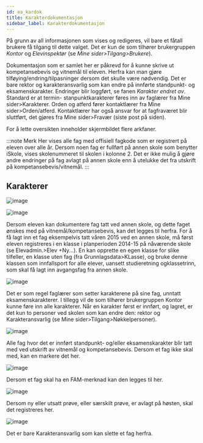 ```yaml
---
id: ea_kardok
title: Karakterdokumentasjon
sidebar_label: Karakterdokumentasjon
---
```

På grunn av all informasjonen som vises og redigeres, vil bare et fåtall brukere få tilgang til dette valget. Det er kun de som tilhører brukergruppen _Kontor_ og _Elevinspektør_ (se _Mine sider>Tilgang>Brukere_).

Dokumentasjon som er samlet her er påkrevd for å kunne skrive ut kompetansebevis og vitnemål til eleven. Herfra kan man gjøre tilføying/endring/tilpasninger dersom det skulle være nødvendig. Det er bare rektor og karakteransvarlig som kan endre på innførte standpunkt- og eksamenskarakter. Endringer blir loggført, se fanen _Karakter endret av_.
Standard er at termin- stanpunktkarakterer føres inn av faglærer fra Mine sider>Karakterer. Orden og atferd fører kontaktlærer fra Mine sider>Orden/atferd. Kontaktlærer har også ansvar for at fagfraværet blir sluttført, det gjøres fra Mine sider>Fravær (siste post på siden).

For å lette oversikten inneholder skjermbildet flere arkfaner.

:::note Merk
Her vises alle fag med offisiell fagkode som er registrert på eleven over alle år. Dersom noen fag er fullført på annen skole som benytter iSkole, vises skolenummeret til skolen i kolonne 2. Det er ikke mulig å gjøre andre endringer på fag avlagt på annen skole enn å utelukke det fra utskrift på kompetansebevis/vitnemål.
:::

## Karakterer
![image](https://user-images.githubusercontent.com/80097133/137099248-494d2ad0-fa97-4bee-9d28-38415adb7194.png)


![image](https://user-images.githubusercontent.com/80097133/136935122-e69f2f0b-4780-44b6-9d66-7e6a884d784c.png)

Dersom eleven kan dokumentere fag tatt ved annen skole, og dette faget ønskes med på vitnemål/kompetansebevis, kan det legges til herfra. For å få lagt inn et fag eksempelvis tatt våren 2015 ved en annen skole, må først eleven registreres i en klasse i planperioden 2014-15 på nåværende skole (se Elevadmin.>Elev +Ny...). En kan opprette en egen klasse for slike tilfeller, en klasse uten fag (fra Grunnlagsdata>KLasse), og bruke denne klassen som innfallsport for alle elever, uansett studieretning ogklassetrinn, som skal få lagt inn avgangsfag fra annen skole.

![image](https://user-images.githubusercontent.com/80097133/137087920-672ad919-195d-4c67-a7df-4ad43b497781.png)

Det er som regel faglærer som setter karakterene på sine fag, unntatt eksamenskarakterer. I tillegg vil de som tilhører brukergruppen Kontor kunne føre inn alle karakterer. Når en karakter først er innført, og lagret, er det kun to personer ved skolen som kan endre den: rektor og Karakteransvarlig (se Mine sider>Tilgang>Nøkkelpersoner).

![image](https://user-images.githubusercontent.com/80097133/137087613-4f46fe53-1469-4d92-a336-a77cfb727666.png)

Alle fag hvor det er innført standpunkt- og/eller eksamenskarakter blir tatt med ved utskrift av vitnemål og kompetansebevis. Dersom et fag ikke skal med, kan en markere det her.

![image](https://user-images.githubusercontent.com/80097133/137088788-c555c6dc-a5c2-440d-a2f5-17c940bed3b9.png)

Dersom et fag skal ha en FAM-merknad kan den legges til her.

![image](https://user-images.githubusercontent.com/80097133/137089305-48384170-3aad-439d-8e1a-f1af56e6cf4a.png)

Dersom ny eller utsatt prøve, eller særskilt prøve, er avlagt på høsten, skal det registreres her.

![image](https://user-images.githubusercontent.com/80097133/137092437-1ab1a3bc-ac8e-4f10-9397-879220024cf2.png)

Det er bare Karakteransvarlig som kan slette et fag herfra. 


